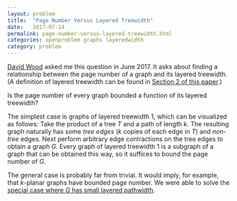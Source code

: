 ```yaml
---
layout: problem
title:  "Page Number Versus Layered Treewidth"
date:   2017-07-14
permalink: page-number-versus-layered-treewidth.html
categories: openproblem graphs layeredwidth
category: problem
---
```

[David Wood](http://users.monash.edu.au/~davidwo/) asked me this question in June 2017.  It asks about finding a relationship between the page number of a graph and its layered treewidth.  (A definition of layered treewidth can be found in [Section 2 of this paper](https://arxiv.org/pdf/1306.1595.pdf).)

<div class="problem">
  Is the page number of every graph bounded a function of its layered treewidth?
</div>

The simplest case is graphs of layered treewidth 1, which can be visualized as follows: Take the product of a tree $T$ and a path of length $k$.  The resulting graph naturally has some *tree edges* ($k$ copies of each edge in $T$) and *non-tree* edges.  Next perform arbitrary edge contractions on the tree edges to obtain a graph $G$.  Every graph of layered treewidth 1 is a subgraph of a graph that can be obtained this way, so it suffices to bound the page number of $G$.

The general case is probably far from trivial.  It would imply, for example, that $k$-planar graphs have bounded page number.  We were able to solve the [special case where $G$ has small layered pathwidth](lpw-vs-pn.html).
